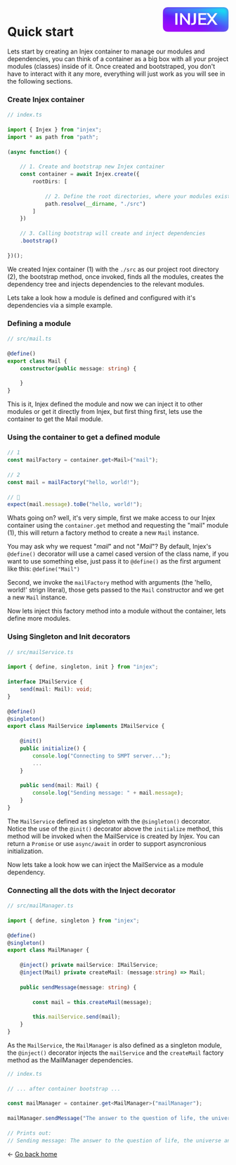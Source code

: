 <img src="/assets/logo.png" width="150" align="right" />

# Quick start

Lets start by creating an Injex container to manage our modules and dependencies, you can think of a container as a big box with all your project modules (classes) inside of it. Once created and bootstraped, you don't have to interact with it any more, everything will just work as you will see in the following sections.


### Create Injex container
```typescript
// index.ts

import { Injex } from "injex";
import * as path from "path";

(async function() {

	// 1. Create and bootstrap new Injex container
	const container = await Injex.create({
		rootDirs: [

			// 2. Define the root directories, where your modules exists.
			path.resolve(__dirname, "./src")
		]
	})
	
	// 3. Calling bootstrap will create and inject dependencies
	.bootstrap()

})();
```

We created Injex container (1) with the `./src` as our project root directory (2), the bootstrap method, once invoked, finds all the modules, creates the dependency tree and injects dependencies to the relevant modules.
  
Lets take a look how a module is defined and configured with it's dependencies via a simple example.

### Defining a module
```typescript
// src/mail.ts

@define()
export class Mail {
	constructor(public message: string) {

	}
}
```

This is it, Injex defined the module and now we can inject it to other modules or get it directly from Injex, but first thing first, lets use the container to get the Mail module.

### Using the container to get a defined module
```typescript
// 1
const mailFactory = container.get<Mail>("mail");

// 2
const mail = mailFactory("hello, world!");

// 🎉
expect(mail.message).toBe("hello, world!");
```

Whats going on? well, it's very simple, first we make access to our Injex container using the `container.get` method and requesting the "mail" module (1), this will return a factory method to create a new `Mail` instance.  

You may ask why we request "*_mail_*" and not "*_Mail_*"? By default, Injex's `@define()` decorator will use a camel cased version of the class name, if you want to use something else, just pass it to `@define()` as the first argument like this: `@define("Mail")`  

Second, we invoke the `mailFactory` method with arguments (the 'hello, world!' strign literal), those gets passed to the `Mail` constructor and we get a new `Mail` instance.  

Now lets inject this factory method into a module without the container, lets define more modules.

### Using Singleton and Init decorators
```typescript
// src/mailService.ts

import { define, singleton, init } from "injex";

interface IMailService {
	send(mail: Mail): void;
}

@define()
@singleton()
export class MailService implements IMailService {

	@init()
	public initialize() {
		console.log("Connecting to SMPT server...");
		...
	}

	public send(mail: Mail) {
		console.log("Sending message: " + mail.message);
	}
}
```

The `MailService` defined as singleton with the `@singleton()` decorator. Notice the use of the `@init()` decorator above the `initialize` method, this method will be invoked when the MailService is created by Injex. You can return a `Promise` or use `async/await` in order to support asyncronious initialization.

Now lets take a look how we can inject the MailService as a module dependency.

### Connecting all the dots with the Inject decorator
```typescript
// src/mailManager.ts

import { define, singleton } from "injex";

@define()
@singleton()
export class MailManager {

	@inject() private mailService: IMailService;
	@inject(Mail) private createMail: (message:string) => Mail;

	public sendMessage(message: string) {

		const mail = this.createMail(message);

		this.mailService.send(mail);
	}
}
```

As the `MailService`, the `MailManager` is also defined as a singleton module, the `@inject()` decorator injects the `mailService` and the `createMail` factory method as the MailManager dependencies.


```typescript
// index.ts

// ... after container bootstrap ...

const mailManager = container.get<MailManager>("mailManager");

mailManager.sendMessage("The answer to the question of life, the universe and everything!");

// Prints out:
// Sending message: The answer to the question of life, the universe and everything!
```

&larr; [Go back home](/README.md)